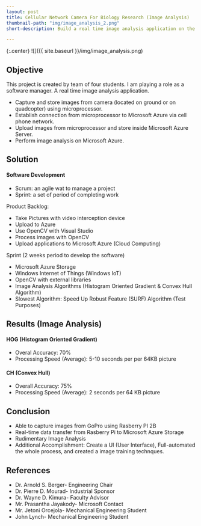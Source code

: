 ```yaml
---
layout: post
title: Cellular Network Camera For Biology Research (Image Analysis)
thumbnail-path: "img/image_analysis_2.png"
short-description: Build a real time image analysis application on the cloud.

---
```


{:.center}
![]({{ site.baseurl }}/img/image_analysis.png)

## Objective
This project is created by team of  four students. I am playing a role as a software manager.
A real time image analysis application. 
- Capture and store images from camera (located on ground or on quadcopter) using microprocessor.
- Establish connection from microprocessor to Microsoft Azure via cell phone network.
- Upload images from microprocessor and store inside Microsoft Azure Server.
- Perform image analysis on Microsoft Azure.

## Solution

#### Software Development
- Scrum: an agile wat to manage a project
- Sprint: a set of period of completing work

Product Backlog:
- Take Pictures with video interception device
- Upload to Azure
- Use OpenCV with Visual Studio
- Process images with OpenCV
- Upload applications to Microsoft Azure (Cloud Computing)

Sprint (2 weeks period to develop the software)
- Microsoft Azure Storage
- Windows Internet of Things (Windows IoT)
- OpenCV with external libraries
- Image Analysis Algorithms (Histogram Oriented Gradient & Convex Hull Algorithm)
- Slowest Algorithm: Speed Up Robust Feature (SURF) Algorithm (Test Purposes)

## Results (Image Analysis)

#### HOG (Histogram Oriented Gradient)
- Overal Accuracy: 70%
- Processing Speed (Average): 5-10 seconds per per 64KB picture

#### CH (Convex Hull)
- Overall Accuracy: 75%
- Processing Speed (Average): 2 seconds per 64 KB picture

## Conclusion
- Able to capture images from GoPro using Rasberry PI 2B
- Real-time data transfer from Rasberry Pi to Microsoft Azure Storage
- Rudimentary Image Analysis
- Additional Accomplishment: Create a UI (User Interface), Full-automated the whole process, and created a image training technques.

## References
- Dr. Arnold S. Berger- Engineering Chair
- Dr. Pierre D. Mourad- Industrial Sponsor
- Dr. Wayne D. Kimura- Faculty Advisor
- Mr. Prasantha Jayakody- Microsoft Contact
- Mr. Jetoni Orcejola- Mechanical Engineering Student
- John Lynch- Mechanical Engineering Student
